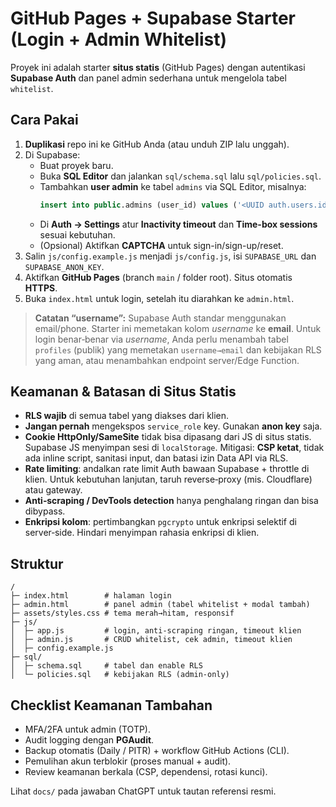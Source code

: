 # GitHub Pages + Supabase Starter (Login + Admin Whitelist)

Proyek ini adalah starter **situs statis** (GitHub Pages) dengan autentikasi **Supabase Auth** dan panel admin sederhana untuk mengelola tabel `whitelist`.

## Cara Pakai

1. **Duplikasi** repo ini ke GitHub Anda (atau unduh ZIP lalu unggah).
2. Di Supabase:
   - Buat proyek baru.
   - Buka **SQL Editor** dan jalankan `sql/schema.sql` lalu `sql/policies.sql`.
   - Tambahkan **user admin** ke tabel `admins` via SQL Editor, misalnya:
     ```sql
     insert into public.admins (user_id) values ('<UUID auth.users.id>'); 
     ```
   - Di **Auth → Settings** atur **Inactivity timeout** dan **Time-box sessions** sesuai kebutuhan.
   - (Opsional) Aktifkan **CAPTCHA** untuk sign-in/sign-up/reset.
3. Salin `js/config.example.js` menjadi `js/config.js`, isi `SUPABASE_URL` dan `SUPABASE_ANON_KEY`.
4. Aktifkan **GitHub Pages** (branch `main` / folder root). Situs otomatis **HTTPS**.
5. Buka `index.html` untuk login, setelah itu diarahkan ke `admin.html`.

> **Catatan “username”:** Supabase Auth standar menggunakan email/phone. Starter ini memetakan kolom *username* ke **email**. Untuk login benar‑benar via *username*, Anda perlu menambah tabel `profiles` (publik) yang memetakan `username→email` dan kebijakan RLS yang aman, atau menambahkan endpoint server/Edge Function.

## Keamanan & Batasan di Situs Statis

- **RLS wajib** di semua tabel yang diakses dari klien.
- **Jangan pernah** mengekspos `service_role` key. Gunakan **anon key** saja.
- **Cookie HttpOnly/SameSite** tidak bisa dipasang dari JS di situs statis. Supabase JS menyimpan sesi di `localStorage`. Mitigasi: **CSP ketat**, tidak ada inline script, sanitasi input, dan batasi izin Data API via RLS.
- **Rate limiting**: andalkan rate limit Auth bawaan Supabase + throttle di klien. Untuk kebutuhan lanjutan, taruh reverse‑proxy (mis. Cloudflare) atau gateway.
- **Anti‑scraping / DevTools detection** hanya penghalang ringan dan bisa dibypass.
- **Enkripsi kolom**: pertimbangkan `pgcrypto` untuk enkripsi selektif di server‑side. Hindari menyimpan rahasia enkripsi di klien.

## Struktur

```
/
├─ index.html        # halaman login
├─ admin.html        # panel admin (tabel whitelist + modal tambah)
├─ assets/styles.css # tema merah→hitam, responsif
├─ js/
│  ├─ app.js         # login, anti-scraping ringan, timeout klien
│  ├─ admin.js       # CRUD whitelist, cek admin, timeout klien
│  ├─ config.example.js
├─ sql/
│  ├─ schema.sql     # tabel dan enable RLS
│  └─ policies.sql   # kebijakan RLS (admin-only)
```

## Checklist Keamanan Tambahan

- MFA/2FA untuk admin (TOTP).
- Audit logging dengan **PGAudit**.
- Backup otomatis (Daily / PITR) + workflow GitHub Actions (CLI).
- Pemulihan akun terblokir (proses manual + audit).
- Review keamanan berkala (CSP, dependensi, rotasi kunci).

Lihat `docs/` pada jawaban ChatGPT untuk tautan referensi resmi.
